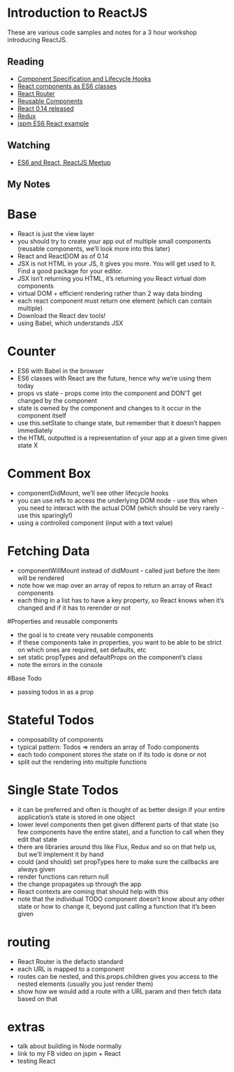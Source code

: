 # Introduction to ReactJS

These are various code samples and notes for a 3 hour workshop introducing ReactJS.

## Reading

- [Component Specification and Lifecycle Hooks](https://facebook.github.io/react/docs/component-specs.html)
- [React components as ES6 classes](https://facebook.github.io/react/docs/reusable-components.html#es6-classes)
- [React Router](https://github.com/rackt/react-router)
- [Reusable Components](https://facebook.github.io/react/docs/reusable-components.html)
- [React 0.14 released](https://facebook.github.io/react/blog/2015/10/07/react-v0.14.html)
- [Redux](http://rackt.github.io/redux/)
- [jspm ES6 React example](https://github.com/jackfranklin/jspm-es6-react-example)

## Watching

- [ES6 and React, ReactJS Meetup](https://www.youtube.com/watch?v=NpMnRifyGyw)

## My Notes

# Base
- React is just the view layer
- you should try to create your app out of multiple small components (reusable components, we’ll look more into this later)
- React and ReactDOM as of 0.14
- JSX is not HTML in your JS, it gives you more. You will get used to it. Find a good package for your editor.
- JSX isn’t returning you HTML, it’s returning you React virtual dom components
- virtual DOM + efficient rendering rather than 2 way data binding
- each react component must return one element (which can contain multiple)
- Download the React dev tools!
- using Babel, which understands JSX

# Counter
- ES6 with Babel in the browser
- ES6 classes with React are the future, hence why we’re using them today
- props vs state - props come into the component and DON’T get changed by the component
- state is owned by the component and changes to it occur in the component itself
- use this.setState to change state, but remember that it doesn’t happen immediately
- the HTML outputted is a representation of your app at a given time given state X

# Comment Box
- componentDidMount, we’ll see other lifecycle hooks
- you can use refs to access the underlying DOM node - use this when you need to interact with the actual DOM (which should be very rarely - use this sparingly!)
- using a controlled component (input with a text value)

# Fetching Data
- componentWillMount instead of didMount - called just before the item will be rendered
- note how we map over an array of repos to return an array of React components
- each thing in a list has to have a key property, so React knows when it’s changed and if it has to rerender or not

#Properties and reusable components
- the goal is to create very reusable components
- if these components take in properties, you want to be able to be strict on which ones are required, set defaults, etc
- set static propTypes and defaultProps on the component’s class
- note the errors in the console

#Base Todo
- passing todos in as a prop

# Stateful Todos
- composability of components
- typical pattern: Todos => renders an array of Todo components
- each todo component stores the state on if its todo is done or not
- split out the rendering into multiple functions

# Single State Todos
- it can be preferred and often is thought of as better design if your entire application’s state is stored in one object
- lower level components then get given different parts of that state (so few components have the entire state), and a function to call when they edit that state
- there are libraries around this like Flux, Redux and so on that help us, but we’ll implement it by hand
- could (and should) set propTypes here to make sure the callbacks are always given
- render functions can return null
- the change propagates up through the app
- React contexts are coming that should help with this 
- note that the individual TODO component doesn’t know about any other state or how to change it, beyond just calling a function that it’s been given

# routing
- React Router is the defacto standard
- each URL is mapped to a component
- routes can be nested, and this.props.children gives you access to the nested elements (usually you just render them)
- show how we would add a route with a URL param and then fetch data based on that

# extras
- talk about building in Node normally
- link to my FB video on jspm + React
- testing React

